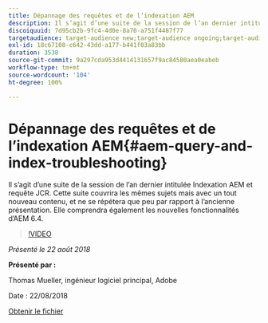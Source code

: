 ```yaml
---
title: Dépannage des requêtes et de l’indexation AEM
description: Il s’agit d’une suite de la session de l’an dernier intitulée Indexation AEM et requête JCR (lien ci-dessous). Cette suite couvrira les mêmes sujets mais avec un tout nouveau contenu, et ne se répétera que peu par rapport à l’ancienne présentation. Elle comprendra également les nouvelles fonctionnalités d’AEM 6.4.
discoiquuid: 7d95cb2b-9fc4-4d0e-8a70-a751f4487f77
targetaudience: target-audience new;target-audience ongoing;target-audience upgrader
exl-id: 18c67108-c642-43dd-a177-b441f03a83bb
duration: 3538
source-git-commit: 9a297cda953d4414131657f9ac84580aea0eabeb
workflow-type: tm+mt
source-wordcount: '104'
ht-degree: 100%

---
```


# Dépannage des requêtes et de l’indexation AEM{#aem-query-and-index-troubleshooting}

Il s’agit d’une suite de la session de l’an dernier intitulée Indexation AEM et requête JCR. Cette suite couvrira les mêmes sujets mais avec un tout nouveau contenu, et ne se répétera que peu par rapport à l’ancienne présentation. Elle comprendra également les nouvelles fonctionnalités d’AEM 6.4.

>[!VIDEO](https://video.tv.adobe.com/v/23429/?quality=0)

*Présenté le 22 août 2018*

**Présenté par :**

Thomas Mueller, ingénieur logiciel principal, Adobe

Date : 22/08/2018

[Obtenir le fichier](assets/aem-gems-aem-queryandindextroubleshooting-08222018.pdf)
<!--
[Get back to the Overview](https://helpx.adobe.com/experience-manager/kt/eseminars/gems/aem-index.html)
-->
